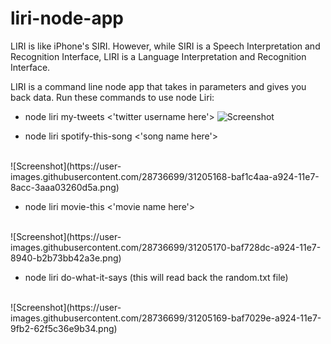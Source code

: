 # liri-node-app
LIRI is like iPhone's SIRI. However, while SIRI is a Speech Interpretation and Recognition Interface, LIRI is a Language Interpretation and Recognition Interface.

LIRI is a command line node app that takes in parameters and gives you back data.
Run these commands to use node Liri:
<br>
- node liri my-tweets <'twitter username here'>
![Screenshot](https://user-images.githubusercontent.com/28736699/31205167-bad7b6b4-a924-11e7-92d3-b9c7301abc95.png)

- node liri spotify-this-song <'song name here'>
<br>
![Screenshot](https://user-images.githubusercontent.com/28736699/31205168-baf1c4aa-a924-11e7-8acc-3aaa03260d5a.png)

- node liri movie-this <'movie name here'>
<br>
![Screenshot](https://user-images.githubusercontent.com/28736699/31205170-baf728dc-a924-11e7-8940-b2b73bb42a3e.png)

- node liri do-what-it-says (this will read back the random.txt file)
<br>
![Screenshot](https://user-images.githubusercontent.com/28736699/31205169-baf7029e-a924-11e7-9fb2-62f5c36e9b34.png)



